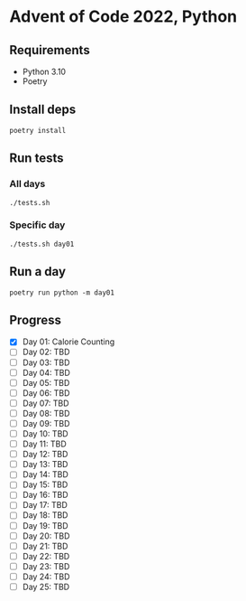 # Advent of Code 2022, Python

## Requirements
- Python 3.10
- Poetry

## Install deps
```shell
poetry install
```

## Run tests
### All days
```shell
./tests.sh
```
### Specific day
```shell
./tests.sh day01
```

## Run a day
```shell
poetry run python -m day01
```

## Progress
- [X] Day 01: Calorie Counting
- [ ] Day 02: TBD
- [ ] Day 03: TBD
- [ ] Day 04: TBD
- [ ] Day 05: TBD
- [ ] Day 06: TBD
- [ ] Day 07: TBD
- [ ] Day 08: TBD
- [ ] Day 09: TBD
- [ ] Day 10: TBD
- [ ] Day 11: TBD
- [ ] Day 12: TBD
- [ ] Day 13: TBD
- [ ] Day 14: TBD
- [ ] Day 15: TBD
- [ ] Day 16: TBD
- [ ] Day 17: TBD
- [ ] Day 18: TBD
- [ ] Day 19: TBD
- [ ] Day 20: TBD
- [ ] Day 21: TBD
- [ ] Day 22: TBD
- [ ] Day 23: TBD
- [ ] Day 24: TBD
- [ ] Day 25: TBD
